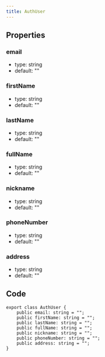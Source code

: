 ```yaml
---
title: AuthUser
---
```


## Properties

### email

-   type: string
-   default: ""

### firstName

-   type: string
-   default: ""

### lastName

-   type: string
-   default: ""

### fullName

-   type: string
-   default: ""

### nickname

-   type: string
-   default: ""

### phoneNumber

-   type: string
-   default: ""

### address

-   type: string
-   default: ""

## Code

```
export class AuthUser {
    public email: string = "";
    public firstName: string = "";
    public lastName: string = "";
    public fullName: string = "";
    public nickname: string = "";
    public phoneNumber: string = "";
    public address: string = "";
}
```
